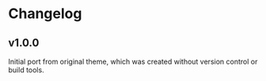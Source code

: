 # Changelog

## v1.0.0

Initial port from original theme, which was created without version control or build tools.
